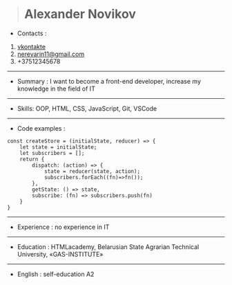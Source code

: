 >#  Alexander Novikov 

* Contacts :

1. [vkontakte](https://vk.com/overnovik) 
2. [nerevarin11@gmail.com](https://mail.google.com/)
3. +37512345678

***

* Summary :
 I want to become a front-end developer, increase my knowledge in the field of IT

 ***

* Skills: OOP, HTML, CSS, JavaScript, Git, VSCode

***

* Code examples : 
```
const createStore = (initialState, reducer) => {
    let state = initialState;
    let subscribers = [];
    return {
        dispatch: (action) => {
            state = reducer(state, action);
            subscribers.forEach((fn)=>fn());
        },
        getState: () => state,
        subscribe: (fn) => subscribers.push(fn)
    }
}
```
***

* Experience : no experience in IT

***

* Education : HTMLacademy, Belarusian State Agrarian
Technical University, «GAS-INSTITUTE»

***

* English :  self-education A2